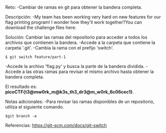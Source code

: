 
Reto:
-Cambiar de ramas en git para obtener la bandera completa.

Descripción:
-My team has been working very hard on new features for our flag printing program! I wonder 
  how they'll work together?You can download the challenge files here:

Solución:
Cambiar las ramas del repositorio para acceder a todos los archivos que contienen la bandera.
-Accede a la carpeta que contiene la carpeta '.git'.
-Cambia la rama con el prefijo 'switch'.
```
$ git switch feature/part-1
```
-Accede la archivo 'flag.py' y busca la parte de la bandera dividida.
-Accede a las otras ramas para revisar el mismo archivo hasta obtener la bandera completa.

El resultado es: **picoCTF{t3@mw0rk_m@k3s_th3_dr3@m_w0rk_6c06cec1}**.

Notas adicionales:
-Para revisar las ramas disponibles de un repositorio, utiliza el siguiente comando.
```
$git branch -a
```

Referencias:
https://git-scm.com/docs/git-switch